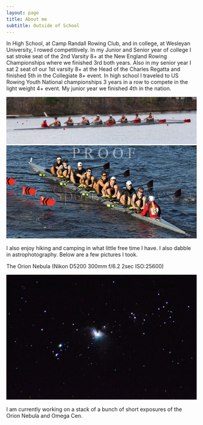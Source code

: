 ```yaml
---
layout: page
title: About me
subtitle: Outside of School
---
```


In High School, at Camp Randall Rowing Club, and in college, at Wesleyan University, I rowed competitively. In my Junior and Senior year of college I sat stroke seat of the 2nd Varsity 8+ at the New England Rowing Championships where we finished 3rd both years. Also in my senior year I sat 2 seat of our 1st varsity 8+ at the Head of the Charles Regatta and finished 5th in the Collegiate 8+ event. In high school I traveled to US Rowing Youth National championships 3 years in a row to compete in the light weight 4+ event. My junior year we finished 4th in the nation. 

![textpic](../img/NERC.jpg)
![textpic](../img/HOCR.png)

I also enjoy hiking and camping in what little free time I have. I also dabble in astrophotography. Below are a few pictures I took.

The Orion Nebula (Nikon D5200 300mm f/6.2 2sec ISO:25600)

![textpic](../img/DSC_1083.JPG "test caption")

I am currently working on a stack of a bunch of short exposures of the Orion Nebula and Omega Cen.
